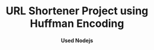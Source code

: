 <h1 align="center">
  URL Shortener Project using Huffman Encoding
</h1>

<h4 align="center">Used Nodejs</h4>
